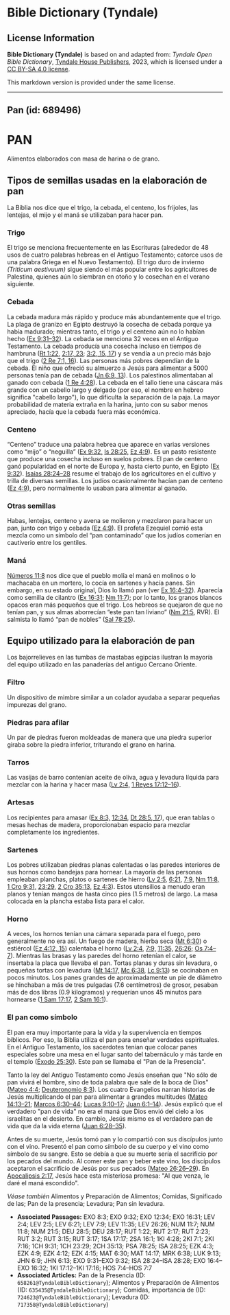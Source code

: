 # Bible Dictionary (Tyndale)

## License Information

**Bible Dictionary (Tyndale)** is based on and adapted from: _Tyndale Open Bible Dictionary_, [Tyndale House Publishers](https://tyndaleopenresources.com/), 2023, which is licensed under a [CC BY-SA 4.0 license](https://creativecommons.org/licenses/by-sa/4.0/legalcode.en).

This markdown version is provided under the same license.



--------------------------------

## Pan (id: 689496)

PAN
===

Alimentos elaborados con masa de harina o de grano.

Tipos de semillas usadas en la elaboración de pan
-------------------------------------------------

La Biblia nos dice que el trigo, la cebada, el centeno, los frijoles, las lentejas, el mijo y el maná se utilizaban para hacer pan.

### Trigo

El trigo se menciona frecuentemente en las Escrituras (alrededor de 48 usos de cuatro palabras hebreas en el Antiguo Testamento; catorce usos de una palabra Griega en el Nuevo Testamento). El trigo duro de invierno *(Triticum aestivuum)* sigue siendo el más popular entre los agricultores de Palestina, quienes aún lo siembran en otoño y lo cosechan en el verano siguiente.

### Cebada

La cebada madura más rápido y produce más abundantemente que el trigo. La plaga de granizo en Egipto destruyó la cosecha de cebada porque ya había madurado; mientras tanto, el trigo y el centeno aún no lo habían hecho ([Ex 9:31–32](https://ref.ly/Exod9:31-Exod9:32)). La cebada se menciona 32 veces en el Antiguo Testamento. La cebada producía una cosecha incluso en tiempos de hambruna ([Rt 1:22,](https://ref.ly/Ruth1:22) [2:17, 23](https://ref.ly/Ruth2:17,Ruth2:23); [3:2, 15, 17](https://ref.ly/Ruth3:2,Ruth3:15,Ruth3:17)) y se vendía a un precio más bajo que el trigo ([2 Re 7:1, 16](https://ref.ly/2Kgs7:1,2Kgs7:16)). Las personas más pobres dependían de la cebada. El niño que ofreció su almuerzo a Jesús para alimentar a 5000 personas tenía pan de cebada ([Jn 6:9, 13](https://ref.ly/John6:9,John6:13)). Los palestinos alimentaban al ganado con cebada ([1 Re 4:28](https://ref.ly/1Kgs4:28)). La cebada en el tallo tiene una cáscara más grande con un cabello largo y delgado (por eso, el nombre en hebreo significa "cabello largo"), lo que dificulta la separación de la paja. La mayor probabilidad de materia extraña en la harina, junto con su sabor menos apreciado, hacía que la cebada fuera más económica.

### Centeno

“Centeno” traduce una palabra hebrea que aparece en varias versiones como “mijo” o “neguilla” ([Ex 9:32,](https://ref.ly/Exod9:32) [Is 28:25,](https://ref.ly/Isa28:25) [Ez 4:9](https://ref.ly/Ezek4:9)). Es un pasto resistente que produce una cosecha incluso en suelos pobres. El pan de centeno ganó popularidad en el norte de Europa y, hasta cierto punto, en Egipto ([Ex 9:32](https://ref.ly/Exod9:32)). [Isaías 28:24–28](https://ref.ly/Isa28:24-Isa28:28) resume el trabajo de los agricultores en el cultivo y trilla de diversas semillas. Los judíos ocasionalmente hacían pan de centeno ([Ez 4:9](https://ref.ly/Ezek4:9)), pero normalmente lo usaban para alimentar al ganado.

### Otras semillas

Habas, lentejas, centeno y avena se molieron y mezclaron para hacer un pan, junto con trigo y cebada ([Ez 4:9](https://ref.ly/Ezek4:9)). El profeta Ezequiel comió esta mezcla como un símbolo del “pan contaminado” que los judíos comerían en cautiverio entre los gentiles.

### Maná

[Números 11:8](https://ref.ly/Num11:8) nos dice que el pueblo molía el maná en molinos o lo machacaba en un mortero, lo cocía en sartenes y hacía panes. Sin embargo, en su estado original, Dios lo llamó pan (ver [Ex 16:4–32](https://ref.ly/Exod16:4-Exod16:32)). Aparecía como semilla de cilantro ([Ex 16:31](https://ref.ly/Exod16:31); [Nm 11:7](https://ref.ly/Num11:7)); por lo tanto, los granos blancos opacos eran más pequeños que el trigo. Los hebreos se quejaron de que no tenían pan, y sus almas aborrecían “este pan tan liviano” ([Nm 21:5](https://ref.ly/Num21:5), RVR). El salmista lo llamó “pan de nobles” ([Sal 78:25](https://ref.ly/Ps78:25)).

Equipo utilizado para la elaboración de pan
-------------------------------------------

Los bajorrelieves en las tumbas de mastabas egipcias ilustran la mayoría del equipo utilizado en las panaderías del antiguo Cercano Oriente.

### Filtro

Un dispositivo de mimbre similar a un colador ayudaba a separar pequeñas impurezas del grano.

### Piedras para afilar

Un par de piedras fueron moldeadas de manera que una piedra superior giraba sobre la piedra inferior, triturando el grano en harina.

### Tarros

Las vasijas de barro contenían aceite de oliva, agua y levadura líquida para mezclar con la harina y hacer masa ([Lv 2:4,](https://ref.ly/Lev2:4) [1 Reyes 17:12–16](https://ref.ly/1Kgs17:12-1Kgs17:16)).

### Artesas

Los recipientes para amasar ([Ex 8:3,](https://ref.ly/Exod8:3) [12:34,](https://ref.ly/Exod12:34) [Dt 28:5, 17](https://ref.ly/Deut28:5,Deut28:17)), que eran tablas o mesas hechas de madera, proporcionaban espacio para mezclar completamente los ingredientes.

### Sartenes

Los pobres utilizaban piedras planas calentadas o las paredes interiores de sus hornos como bandejas para hornear. La mayoría de las personas empleaban planchas, platos o sartenes de hierro ([Lv 2:5,](https://ref.ly/Lev2:5) [6:21,](https://ref.ly/Lev6:21) [7:9,](https://ref.ly/Lev7:9) [Nm 11:8,](https://ref.ly/Num11:8) [1 Cro 9:31,](https://ref.ly/1Chr9:31) [23:29,](https://ref.ly/1Chr23:29) [2 Cro 35:13,](https://ref.ly/2Chr35:13) [Ez 4:3](https://ref.ly/Ezek4:3)). Estos utensilios a menudo eran planos y tenían mangos de hasta cinco pies (1\.5 metros) de largo. La masa colocada en la plancha estaba lista para el calor.

### Horno

A veces, los hornos tenían una cámara separada para el fuego, pero generalmente no era así. Un fuego de madera, hierba seca ([Mt 6:30](https://ref.ly/Matt6:30)) o estiércol ([Ez 4:12, 15](https://ref.ly/Ezek4:12,Ezek4:15)) calentaba el horno ([Lv 2:4,](https://ref.ly/Lev2:4) [7:9,](https://ref.ly/Lev7:9) [11:35,](https://ref.ly/Lev11:35) [26:26;](https://ref.ly/Lev26:26) [Os 7:4–7](https://ref.ly/Hos7:4-Hos7:7)). Mientras las brasas y las paredes del horno retenían el calor, se insertaba la placa que llevaba el pan. Tortas planas y duras sin levadura, o pequeñas tortas con levadura ([Mt 14:17,](https://ref.ly/Matt14:17) [Mc 6:38,](https://ref.ly/Mark6:38) [Lc 9:13](https://ref.ly/Luke9:13)) se cocinaban en pocos minutos. Los panes grandes de aproximadamente un pie de diámetro se hinchaban a más de tres pulgadas (7\.6 centímetros) de grosor, pesaban más de dos libras (0\.9 kilogramos) y requerían unos 45 minutos para hornearse ([1 Sam 17:17,](https://ref.ly/1Sam17:17) [2 Sam 16:1](https://ref.ly/2Sam16:1)).

### El pan como símbolo

El pan era muy importante para la vida y la supervivencia en tiempos bíblicos. Por eso, la Biblia utiliza el pan para enseñar verdades espirituales. En el Antiguo Testamento, los sacerdotes tenían que colocar panes especiales sobre una mesa en el lugar santo del tabernáculo y más tarde en el templo ([Éxodo 25:30](https://ref.ly/Exod25:30)). Este pan se llamaba el "Pan de la Presencia".  
  
Tanto la ley del Antiguo Testamento como Jesús enseñan que "No sólo de pan vivirá el hombre, sino de toda palabra que sale de la boca de Dios" ([Mateo 4:4](https://ref.ly/Matt4:4); [Deuteronomio 8:3](https://ref.ly/Deut8:3)). Los cuatro Evangelios narran historias de Jesús multiplicando el pan para alimentar a grandes multitudes ([Mateo 14:13–21](https://ref.ly/Matt14:13-Matt14:21); [Marcos 6:30–44](https://ref.ly/Mark6:30-Mark6:44); [Lucas 9:10–17](https://ref.ly/Luke9:10-Luke9:17); [Juan 6:1–14](https://ref.ly/John6:1-John6:14)). Jesús explicó que el verdadero "pan de vida" no era el maná que Dios envió del cielo a los israelitas en el desierto. En cambio, Jesús mismo es el verdadero pan de vida que da la vida eterna ([Juan 6:28–35](https://ref.ly/John6:28-John6:35)). 

Antes de su muerte, Jesús tomó pan y lo compartió con sus discípulos junto con el vino. Presentó el pan como símbolo de su cuerpo y el vino como símbolo de su sangre. Esto se debía a que su muerte sería el sacrificio por los pecados del mundo. Al comer este pan y beber este vino, los discípulos aceptaron el sacrificio de Jesús por sus pecados ([Mateo 26:26–29](https://ref.ly/Matt26:26-Matt26:29)). En [Apocalipsis 2:17](https://ref.ly/Rev2:17), Jesús hace esta misteriosa promesa: "Al que venza, le daré el maná escondido".

*Véase también* Alimentos y Preparación de Alimentos; Comidas, Significado de las; Pan de la presencia; Levadura; Pan sin levadura.

* **Associated Passages:** EXO 8:3; EXO 9:32; EXO 12:34; EXO 16:31; LEV 2:4; LEV 2:5; LEV 6:21; LEV 7:9; LEV 11:35; LEV 26:26; NUM 11:7; NUM 11:8; NUM 21:5; DEU 28:5; DEU 28:17; RUT 1:22; RUT 2:17; RUT 2:23; RUT 3:2; RUT 3:15; RUT 3:17; 1SA 17:17; 2SA 16:1; 1KI 4:28; 2KI 7:1; 2KI 7:16; 1CH 9:31; 1CH 23:29; 2CH 35:13; PSA 78:25; ISA 28:25; EZK 4:3; EZK 4:9; EZK 4:12; EZK 4:15; MAT 6:30; MAT 14:17; MRK 6:38; LUK 9:13; JHN 6:9; JHN 6:13; EXO 9:31–EXO 9:32; ISA 28:24–ISA 28:28; EXO 16:4–EXO 16:32; 1KI 17:12–1KI 17:16; HOS 7:4–HOS 7:7
* **Associated Articles:** Pan de la Presencia (ID: `658261@TyndaleBibleDictionary`); Alimentos y Preparación de Alimentos (ID: `635435@TyndaleBibleDictionary`); Comidas, importancia de (ID: `724623@TyndaleBibleDictionary`); Levadura (ID: `717358@TyndaleBibleDictionary`)

